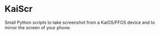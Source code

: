 # KaiScr

Small Python scripts to take screenshot from a KaiOS/FFOS device and to mirror the screen of your phone.
